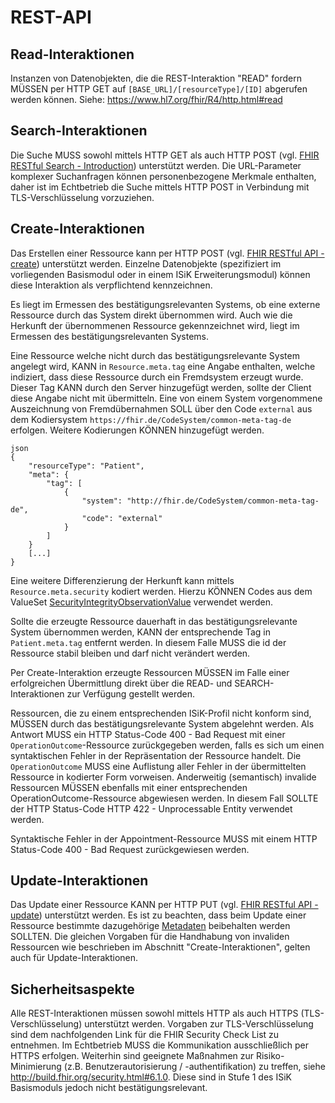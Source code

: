 # REST-API

## Read-Interaktionen
Instanzen von Datenobjekten, die die REST-Interaktion "READ" fordern MÜSSEN per HTTP GET auf ```[BASE_URL]/[resourceType]/[ID]``` abgerufen werden können. 
Siehe: https://www.hl7.org/fhir/R4/http.html#read 

## Search-Interaktionen
Die Suche MUSS sowohl mittels HTTP GET als auch HTTP POST (vgl. [FHIR RESTful Search - Introduction](https://www.hl7.org/fhir/R4/search.html#Introduction)) unterstützt werden. Die URL-Parameter komplexer Suchanfragen können personenbezogene Merkmale enthalten, daher ist im Echtbetrieb die Suche mittels HTTP POST in Verbindung mit TLS-Verschlüsselung vorzuziehen. 

## Create-Interaktionen
Das Erstellen einer Ressource kann per HTTP POST (vgl. [FHIR RESTful API - create](https://www.hl7.org/fhir/R4/http.html#create)) unterstützt werden. Einzelne Datenobjekte (spezifiziert im vorliegenden Basismodul oder in einem ISiK Erweiterungsmodul) können diese Interaktion als verpflichtend kennzeichnen.

Es liegt im Ermessen des bestätigungsrelevanten Systems, ob eine externe Ressource durch das System direkt übernommen wird. Auch wie die Herkunft der übernommenen Ressource gekennzeichnet wird, liegt im Ermessen des bestätigungsrelevanten Systems.

Eine Ressource welche nicht durch das bestätigungsrelevante System angelegt wird, KANN in ```Resource.meta.tag``` eine Angabe enthalten, welche indiziert, dass diese Ressource durch ein Fremdsystem erzeugt wurde. Dieser Tag KANN durch den Server hinzugefügt werden, sollte der Client diese Angabe nicht mit übermitteln. Eine von einem System vorgenommene Auszeichnung von Fremdübernahmen SOLL über den Code ```external``` aus dem Kodiersystem ```https://fhir.de/CodeSystem/common-meta-tag-de``` erfolgen. Weitere Kodierungen KÖNNEN hinzugefügt werden.

```
json
{
    "resourceType": "Patient",
    "meta": {
        "tag": [
            {
                "system": "http://fhir.de/CodeSystem/common-meta-tag-de",
                "code": "external"
            }
        ]
    }
    [...]
}
```

Eine weitere Differenzierung der Herkunft kann mittels ```Resource.meta.security``` kodiert werden. Hierzu KÖNNEN Codes aus dem ValueSet [SecurityIntegrityObservationValue](https://terminology.hl7.org/ValueSet/v3-SecurityIntegrityObservationValue) verwendet werden.

Sollte die erzeugte Ressource dauerhaft in das bestätigungsrelevante System übernommen werden, KANN der entsprechende Tag in ```Patient.meta.tag``` entfernt werden. In diesem Falle MUSS die id der Ressource stabil bleiben und darf nicht verändert werden.


Per Create-Interaktion erzeugte Ressourcen MÜSSEN im Falle einer erfolgreichen Übermittlung direkt über die READ- und SEARCH-Interaktionen zur Verfügung gestellt werden.

Ressourcen, die zu einem entsprechenden ISiK-Profil nicht konform sind, MÜSSEN durch das bestätigungsrelevante System abgelehnt werden. Als Antwort MUSS ein HTTP Status-Code 400 - Bad Request mit einer ```OperationOutcome```-Ressource zurückgegeben werden, falls es sich um einen syntaktischen Fehler in der Repräsentation der Ressource handelt. Die ```OperationOutcome``` MUSS eine Auflistung aller Fehler in der übermittelten Ressource in kodierter Form vorweisen. Anderweitig (semantisch) invalide Ressourcen MÜSSEN ebenfalls mit einer entsprechenden OperationOutcome-Ressource abgewiesen werden. In diesem Fall SOLLTE der HTTP Status-Code HTTP 422 - Unprocessable Entity verwendet werden.

Syntaktische Fehler in der Appointment-Ressource MUSS mit einem HTTP Status-Code 400 - Bad Request zurückgewiesen werden. 

## Update-Interaktionen
Das Update einer Ressource KANN per HTTP PUT (vgl. [FHIR RESTful API - update](https://www.hl7.org/fhir/R4/http.html#update)) unterstützt werden. Es ist zu beachten, dass beim Update einer Ressource bestimmte dazugehörige [Metadaten](https://www.hl7.org/fhir/R4/resource.html#Meta) beibehalten werden SOLLTEN. Die gleichen Vorgaben für die Handhabung von invaliden Ressourcen wie beschrieben im Abschnitt "Create-Interaktionen", gelten auch für Update-Interaktionen.


## Sicherheitsaspekte
Alle REST-Interaktionen müssen sowohl mittels HTTP als auch HTTPS (TLS-Verschlüsselung) unterstützt werden. Vorgaben zur TLS-Verschlüsselung sind dem nachfolgenden Link für die FHIR Security Check List zu entnehmen.
Im Echtbetrieb MUSS die Kommunikation ausschließlich per HTTPS erfolgen.
Weiterhin sind geeignete Maßnahmen zur Risiko-Minimierung (z.B. Benutzerautorisierung / -authentifikation) zu treffen, siehe http://build.fhir.org/security.html#6.1.0. 
Diese sind in Stufe 1 des ISiK Basismoduls jedoch nicht bestätigungsrelevant.
